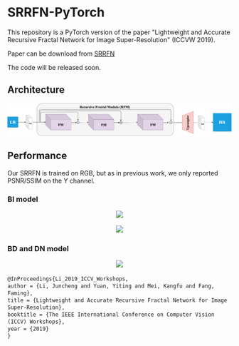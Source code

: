 # SRRFN-PyTorch
This repository is a PyTorch version of the paper "Lightweight and Accurate Recursive Fractal Network for Image Super-Resolution" (ICCVW 2019).


Paper can be download from <a href="https://junchenglee.com/paper/ICCVW_2019.pdf">SRRFN</a> 


The code will be released soon.



## Architecture

<p align="center">
<img src="images/RFN.png" width="800px"/>
</p>


## Performance

Our SRRFN is trained on RGB, but as in previous work, we only reported PSNR/SSIM on the Y channel.


### BI model

<p align="center">
<img src="images/BI_1" width="800px"/>
</p>


<p align="center">
<img src="images/BI_2" width="800px"/>
</p>


### BD and DN model

<p align="center">
<img src="images/BD_DN" width="800px"/>
</p>






```rachite
@InProceedings{Li_2019_ICCV_Workshops,
author = {Li, Juncheng and Yuan, Yiting and Mei, Kangfu and Fang, Faming},
title = {Lightweight and Accurate Recursive Fractal Network for Image Super-Resolution},
booktitle = {The IEEE International Conference on Computer Vision (ICCV) Workshops},
year = {2019}
}
```
